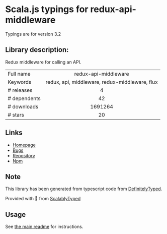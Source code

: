 
# Scala.js typings for redux-api-middleware

Typings are for version 3.2

## Library description:
Redux middleware for calling an API.

|                    |                 |
| ------------------ | :-------------: |
| Full name          | redux-api-middleware |
| Keywords           | redux, api, middleware, redux-middleware, flux |
| # releases         | 4 |
| # dependents       | 42 |
| # downloads        | 1691264 |
| # stars            | 20 |

## Links
- [Homepage](https://github.com/agraboso/redux-api-middleware)
- [Bugs](https://github.com/agraboso/redux-api-middleware/issues)
- [Repository](https://github.com/agraboso/redux-api-middleware)
- [Npm](https://www.npmjs.com/package/redux-api-middleware)
    


## Note
This library has been generated from typescript code from [DefinitelyTyped](https://definitelytyped.org).

Provided with :purple_heart: from [ScalablyTyped](https://github.com/oyvindberg/ScalablyTyped)

## Usage
See [the main readme](../../readme.md) for instructions.


